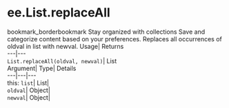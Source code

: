  
#  ee.List.replaceAll 
bookmark_borderbookmark Stay organized with collections  Save and categorize content based on your preferences.
Replaces all occurrences of oldval in list with newval. 
Usage| Returns  
---|---  
`List.replaceAll(oldval, newval)`| List  
Argument| Type| Details  
---|---|---  
this: `list`| List|   
`oldval`| Object|   
`newval`| Object|   

